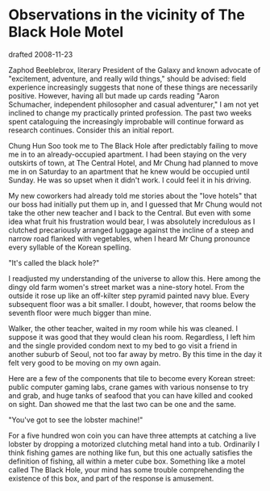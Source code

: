 # Observations in the vicinity of The Black Hole Motel

drafted 2008-11-23

Zaphod Beeblebrox, literary President of the Galaxy and known advocate
of "excitement, adventure, and really wild things," should be advised:
field experience increasingly suggests that none of these things are
necessarily positive. However, having all but made up cards reading
"Aaron Schumacher, independent philosopher and casual adventurer," I
am not yet inclined to change my practically printed profession. The
past two weeks spent cataloguing the increasingly improbable will
continue forward as research continues. Consider this an initial
report.

Chung Hun Soo took me to The Black Hole after predictably failing to
move me in to an already-occupied apartment. I had been staying on the
very outskirts of town, at The Central Hotel, and Mr Chung had planned
to move me in on Saturday to an apartment that he knew would be
occupied until Sunday. He was so upset when it didn't work. I could
feel it in his driving.

My new coworkers had already told me stories about the "love hotels"
that our boss had initially put them up in, and I guessed that Mr
Chung would not take the other new teacher and I back to the Central.
But even with some idea what fruit his frustration would bear, I was
absolutely incredulous as I clutched precariously arranged luggage
against the incline of a steep and narrow road flanked with
vegetables, when I heard Mr Chung pronounce every syllable of the
Korean spelling.

"It's called the black hole?"

I readjusted my understanding of the universe to allow this. Here
among the dingy old farm women's street market was a nine-story hotel.
From the outside it rose up like an off-kilter step pyramid painted
navy blue. Every subsequent floor was a bit smaller. I doubt, however,
that rooms below the seventh floor were much bigger than mine.

Walker, the other teacher, waited in my room while his was cleaned. I
suppose it was good that they would clean his room. Regardless, I left
him and the single provided condom next to my bed to go visit a friend
in another suburb of Seoul, not too far away by metro. By this time in
the day it felt very good to be moving on my own again.

Here are a few of the components that tile to become every Korean
street: public computer gaming labs, crane games with various nonsense
to try and grab, and huge tanks of seafood that you can have killed
and cooked on sight. Dan showed me that the last two can be one and
the same.

"You've got to see the lobster machine!"

For a five hundred won coin you can have three attempts at catching a
live lobster by dropping a motorized clutching metal hand into a tub.
Ordinarily I think fishing games are nothing like fun, but this one
actually satisfies the definition of fishing, all within a meter cube
box. Something like a motel called The Black Hole, your mind has some
trouble comprehending the existence of this box, and part of the
response is amusement.
